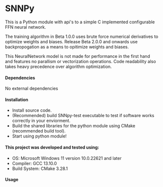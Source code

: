 # SNNPy
This is a Python module with api's to a simple C implemented configurable FFN neural network. 

The training algorithm in Beta 1.0.0 uses brute force numerical derivatives to optimize weights and biases. Release Beta 2.0.0 and onwards use backpropogation as a means to opitimize weights and biases.

This NeuralNetwork model is not made for performance in the first hand and features no parallism or vectorization operations. Code readability also takes heavy precedence over algorithm optimization.

#### Dependencies

No external dependencies

#### Installation

- Install source code.
- (Recommended) build SNNpy-test executable to test if software works correctly in your enviorment.
- Build the shared libraries for the python module using CMake (recommended build tool).
- Start using python module!

#### This project was developed and tested using:

- OS: Microsoft Windows 11 version 10.0.22621 and later
- Compiler: GCC 13.10.0
- Build System: CMake 3.28.1

#### Usage
